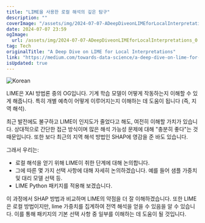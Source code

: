 ```yaml
---
title: "LIME을 사용한 로컬 해석의 깊은 탐구"
description: ""
coverImage: "/assets/img/2024-07-07-ADeepDiveonLIMEforLocalInterpretations_0.png"
date: 2024-07-07 23:59
ogImage:
  url: /assets/img/2024-07-07-ADeepDiveonLIMEforLocalInterpretations_0.png
tag: Tech
originalTitle: "A Deep Dive on LIME for Local Interpretations"
link: "https://medium.com/towards-data-science/a-deep-dive-on-lime-for-local-interpretations-872bea23952f"
isUpdated: true
---
```


![Korean](/assets/img/2024-07-07-ADeepDiveonLIMEforLocalInterpretations_0.png)

LIME은 XAI 방법론 중의 OG입니다. 기계 학습 모델이 어떻게 작동하는지 이해할 수 있게 해줍니다. 특히 개별 예측이 어떻게 이루어지는지 이해하는 데 도움이 됩니다 (즉, 지역 해석).

최근 발전에도 불구하고 LIME이 인지도가 줄었다고 해도, 여전히 이해할 가치가 있습니다. 상대적으로 간단한 접근 방식이며 많은 해석 가능성 문제에 대해 "충분히 좋다"는 것 때문입니다. 또한 보다 최근의 지역 해석 방법인 SHAP에 영감을 준 바도 있습니다.

그래서 우리는:

<!-- cozy-coder - 수평 -->

<ins class="adsbygoogle"
     style="display:block"
     data-ad-client="ca-pub-4877378276818686"
     data-ad-slot="1107185301"
     data-ad-format="auto"
     data-full-width-responsive="true"></ins>

<script>
     (adsbygoogle = window.adsbygoogle || []).push({});
</script>

- 로컬 해석을 얻기 위해 LIME이 취한 단계에 대해 논의합니다.
- 그에 따른 몇 가지 선택 사항에 대해 자세히 논의하겠습니다. 예를 들어 샘플 가중치 및 대리 모델 선택 등.
- LIME Python 패키지를 적용해 보겠습니다.

이 과정에서 SHAP 방법과 비교하며 LIME의 약점을 더 잘 이해하겠습니다. 또한 LIME은 로컬 방법이지만, lime 가중치를 집계하여 전역 해석을 얻을 수 있음을 알 수 있습니다. 이를 통해 패키지의 기본 선택 사항 중 일부를 이해하는 데 도움이 될 것입니다.
